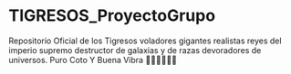 # TIGRESOS_ProyectoGrupo
Repositorio Oficial de los Tigresos voladores gigantes realistas reyes del imperio supremo destructor de galaxias y de razas devoradores de universos. Puro Coto Y Buena Vibra 😮‍💨😮‍💨😮‍💨
